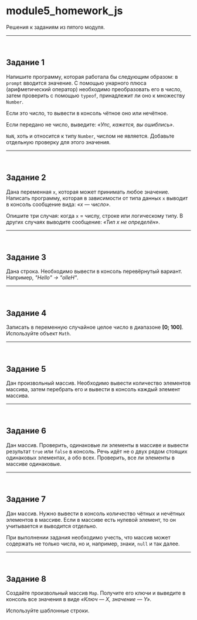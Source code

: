 # module5_homework_js

Решения к заданиям из пятого модуля.
___
<br>

## Задание 1

Напишите программу, которая работала бы следующим образом: в `prompt` вводится значение. С помощью унарного плюса (арифметический оператор) необходимо преобразовать его в число, затем проверить с помощью `typeof`, принадлежит ли оно к множеству `Number`.

Если это число, то вывести в консоль чётное оно или нечётное.

Если передано не число, выведите: *«Упс, кажется, вы ошиблись»*.

`NaN`, хоть и относится к типу `Number`, числом не является. Добавьте отдельную проверку для этого значения.
___
<br>

## Задание 2

Дана переменная `x`, которая может принимать любое значение. Написать программу, которая в зависимости от типа данных `x` выводит в консоль сообщение вида: *«x — число»*.

Опишите три случая: когда `х` = числу, строке или логическому типу. В других случаях выводите сообщение: *«Тип x не определён»*.
___
<br>

## Задание 3

Дана строка. Необходимо вывести в консоль перевёрнутый вариант. Например, *"Hello" -> "olleH"*.
___
<br>

## Задание 4

Записать в переменную случайное целое число в диапазоне **[0; 100]**. Используйте объект `Math`.
___
<br>

## Задание 5

Дан произвольный массив. Необходимо вывести количество элементов массива, затем перебрать его и вывести в консоль каждый элемент массива.
___
<br>

## Задание 6

Дан массив. Проверить, одинаковые ли элементы в массиве и вывести результат `true` или `false` в консоль. Речь идёт не о двух рядом стоящих одинаковых элементах, а обо всех. Проверить, все ли элементы в массиве одинаковые.
___
<br>

## Задание 7

Дан массив. Нужно вывести в консоль количество чётных и нечётных элементов в массиве. Если в массиве есть нулевой элемент, то он учитывается и выводится отдельно. 

При выполнении задания необходимо учесть, что массив может содержать не только числа, но и, например, знаки, `null` и так далее.
___
<br>

## Задание 8

Создайте произвольный массив `Map`. Получите его ключи и выведите в консоль все значения в виде *«Ключ — Х, значение — Y»*.

Используйте шаблонные строки.